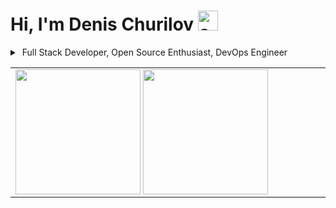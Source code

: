 # Hi, I'm Denis Churilov <img heigth="32" width="32" alt="cat" src="https://github.com/potat-dev/potat-dev/raw/main/assets/cat/grey.gif" />

<details>
<summary>
  &nbsp;Full Stack Developer, Open Source Enthusiast, DevOps Engineer
</summary>

### Top 3 reasons not to hire me:

<table>
<tr>
<td width="680">

```mermaid
---
config:
  theme: base
  themeVariables:
    pieLegendTextSize: "18px"
    pieLegendTextColor: "#808080"
    pieSectionTextColor: "black"
    pie1: "#70a5fd"
    pie2: "#38bdae"
    pie3: "#bf91f3"

# open in browser if not rendering
# made with <3 only as a joke
---

pie
  "None": 50
  "None, but in a different color": 40
  "You have a small penis": 10
```

</td>
</tr>
</table>

<!-- <img alt="GIF" height=200 src="https://github.com/potat-dev/potat-dev/raw/main/assets/meme/java-my-beloved.gif" /> -->

</details>

<table>
<tr>
<td width="680">

<div>
  <img height=200 align="center" src="https://github-readme-stats.vercel.app/api?username=potat-dev&count_private=true&theme=tokyonight&bg_color=00000000&show_icons=true&hide_border=true&hide_rank=true&custom_title=My%20GitHub%20Stats&card_width=270" />
  <img height=200 align="center" src="https://github-readme-stats.vercel.app/api/top-langs?username=potat-dev&theme=tokyonight&bg_color=00000000&hide_border=true&layout=compact&langs_count=8&hide=html,css,jupyter%20notebook&card_width=320" />
</div>

</td>
</tr>
</table>
